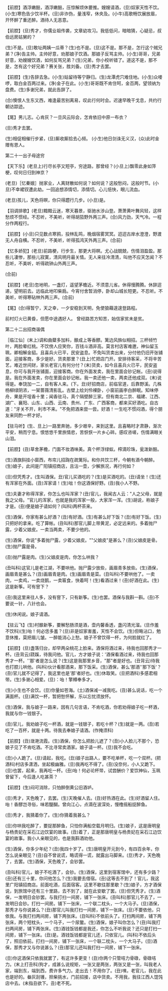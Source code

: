 <!-- { "loadSidebar": true } -->
【前腔】酒浮嫩醅，酒浮嫩醅，压惊解烦休要推。嫂嫂请酒，(旦)奴家天性不饮。(小生)寒色告少饮半杯。(旦)非诈伪，量浅窄，休央及。(小牛)高歌畅饮展放眉，开怀醉了重还醉。酒待人无恶意。

【前腔】(旦)秀才，你儒业祖传袭，文章幼攻习。我低低问，暗暗猜，心疑忌，叔伯远房姑舅的？

(生)不是。(旦)敢址两姨一瓜蒂？(生)也不是。(旦)这不是。那不是，怎行这个贼兄弟？(净)告主帅。主帅好意，劝那娘子饮酒。那娘子反骂主帅。(小生)哥哥，兄弟好意，劝嫂嫂饮酒，如何反骂兄弟？(生)兄弟，你小校听错了。道这不是，那不是，怎有这个好兄弟？赛关张，胜刘备。(旦)秀才去罢。

【前腔】(生)告辞去急。(小生)姑留待等宁静归。(生)龙潭虎穴难住地。(小生)众喽啰，取白金百两过来。(净)金子在此。(小生)哥哥既不肯住呵，金百两，望领纳为盘费。(生)多谢兄弟，就此告辞了。

(合)懊恨人生东又西，难逢最苦别离易，叹此行何时会。迟速早晚干戈息，共约行朝访踪迹。

【尾】男儿志。心肯灰？一旦风云际会，怎肯依旧中原一布衣？

(旦)秀才去罢。

(生)相促相催行步紧，(旦)厮收厮拾去心频。
(小生)他日剑诛无义汉，(众)此时金赠有恩人。


第二十一出子母途穷

【天下乐】(老旦上)行尽长亭又短亭，穷途路，那曾经？(小旦上)飘零此身如萍梗，叹何日归到神京？

(老旦)［忆秦娥］抛家业，人离财散如何说？如何说？这般愁闷，这般时节。(小旦)不幸裙钗遭此劫。一回追想添情切，添情切。心儿悒快，眼儿流血。

(老旦)孩儿，天色将暝，你只得趱行几步。(小旦)是。

【羽调排歌】(老旦)黯黯云迷，寒天暮景，驱驰水涉山登。萧萧黄叶舞风轻，这样愁烦不惯经。不忍听，不美听，听得胡笳野外两三声。(合)风力劲，天气冷。一程分作两程行。

【前腔】(小旦)只见数点寒鸦，投林乱鸣，晚烟宿雾冥冥。迢迢古岸水澄澄，野渡无人舟自横。不忍听，不美听，听得孤鸿天外两三声。(合前)

【忆多娇犯】(老旦)前路梗，行步生，那更大将暝。尤心战兢兢，伤情泪盈盈。那些儿凄惨，那些儿寂寞，清风明月最关情。无人来往冷清清，叫他不应天怎闻？不忍听，不美听，听得疏钟山外两三声。

(合前)

【前腔】(老旦)忽地明，一盏灯，遥望茅檐近。不须意儿省。休得慢腾腾。休辞迢递，望明前去。远临此地叩柴扃。今宵付舍暂消停，卧却山城长短更。不忍听。不美听，听得寒砧林外两三声。(合前)

【尾】(合)得暂宁，天之幸，一夕安稳到天明，免使狼藉遑遑登路程。

前村灯火已黄昏，但愿中途遇好人。
曾经路苦方知苦，始信家贫未是贫。

第二十二出招商谐偶

［临江仙］(末上)调和曲糵多加料，酿成上等香醪。篱边风旆似相招。三杯倾竹叶，两脸晕红桃。不饮傍人应笑你，百钱斗酒非高。莫言村店客难邀，神仙留玉珮，卿相解金貂。且喜兵火已平，民安盗息。不免叫货卖出来，分付他仍旧开张铺面，迎接客商，多少是好。货卖那里？(丑上)忙把店门开。安排待客采，不将辛苦艺，难近世间财，家长老官儿有何分付？(末)货卖，如今且喜兵火已平，民安盗息，你可与我开张铺面，迎接客商。你在外面发卖，我在里面会钞记帐。(丑)说得是。我在外面发卖，你在里面会钞记帐。我一卖还他一卖，两卖还他成双。(末)说得是。奉饶加一二，自有客人来。(下。丑)好招商店，前临官道，后靠野溪。几株杨柳绿阴浓，一架蔷薇清影乱。古壁上绘刘伶裸卧，小窗前画李白醉眠。知味停舟，果是开埕香十里；闻香驻马，真个隔壁醉三家。但有南北二京、福建、江西、湖广、襄阳、山东、山西、云南、贵州、广东、广西客商，都来买好酒吃。自古道："牙关不开，利市不来。"不免把酒来尝一尝。好酒！一生吃不惯闷酒，得个朋友来同酌一杯才好。

【驻马听】(生、旦上)一路里奔驰，多少艰辛，来到这里。且喜略时才肃静，渐次平安，稍而宁息。恨悠悠千里旅情悲，苦恹恹一片乡心碎。感叹咨嗟，伤情满眼关山泪。

【前腔】(丑)草舍茅檐，门面不妆酒味美。真个杯浮绿蚁。榨滴珍珠，瓮泼新醅。

(生)酒旗斜挂小窗西，布帘儿招踘在疏篱际。和你共饮三杯，今朝有酒今朝醉。(生)娘子，此间是广阳镇招商店，且沽一壶，少解旅况，再行何如？

(旦)但凭秀才。(生叫酒保。丑)官儿买酒吃的？(生)是买酒吃的。(丑)请坐！(生)还有浑家在外面。(丑)浑家请！(生)咄！你这酒保好野。(丑)我小人不野。

(生)夫妻才称得浑家，你怎么也叫浑家？(丑)官儿，我闻古人云："人之父母，就是我之父母。"官儿的浑家，也就是我的浑家一般，大家浑一浑。(生)胡说，称娘子才是。(丑)便是娘子请如何？(叫科)两杯茶来。

(生)酒保，你家有甚么好酒？(丑)有好酒。(生)有甚么好下饭？(丑)有好下饭。(生)只把好的拿来。吃了算帐。(丑叫科)那官儿脚上带黄泥，必定远来的。多着抛尸露，少着父娘皮。一卖当两卖，不要少他的。

(生)酒保，你说"多着抛尸露，少着父娘皮。""父娘皮"是甚么？(丑)父娘皮是骨。(生)抛尸露是骨。

(丑)抛尸露是肉。(生)父娘皮是肉，你怎么哄我？

(丑叫科)这官儿是老江湖，不要哄他。抛尸露少放些，画眉青多放些。(生)酒保，画眉青是甚么？(丑)画眉青是肉。(生)画眉青是菜。(丑叫科)不要哄他了。一卖肉，一卖鸡，一卖烧鹅，一卖匾食，快着呵！(生)看酒过来！(丑)好酒在此。(生)这是新筝。可有窨下？

(丑)我这里来往人多，没有窨下，只有新筝。(生)也罢。酒保与我斟一斟。(丑)不要说一针，八针也会。

(生)休闲说。娘子请酒。

【驻云飞】(生)村酿新筝，要解愁肠须是酒，壶内馨香透，盏闪清光溜。(旦作羞不饮科)(生)咍！何必恁多羞？(旦)非是奴家害羞，天性不会饮。(生)但略沾口，勉意休推，莫把眉儿皱。一醉能消心上愁。娘子不曾饮得一杯，为何脸就红了。

【前腔】(旦)盏落归台，却早两朵桃花上脸来。酒保将酒过来，待我也回那秀才一杯。(丑背云)跷蹊，待我问他。官儿，方才娘子说：'酒保看酒过来，待我也回那秀才一杯。''那'者是怎么说？(生)这是我那里乡音，"那"者是好也。(丑背云)待我也打腔儿哄他。(叫科)伙计看那酒来，那下饭采。(生)酒保，甚么'那酒''那下饭'？(丑)官儿就不记得了，我这里也是'那'者好也。(生)休取笑。(旦把酒科)多感君相带。(生)多谢心相爱。(旦)：咍！擎樽奉多才。

(生)小生也不会饮。(旦)你量如苍海。(土)酒保减一减我吃。(丑)甚么说话，吃一个满面杯。(旦)满饮一杯，暂把愁怀解，乐以忘忧须放怀。

(生)酒保，我与娘子一路来，因有几句言语，不肯吃酒，你若劝得娘子吃一杯酒，我就与你一钱银子。

(丑)官儿，我劝娘子吃一杯酒，就是一钱银子，若吃十杯？(生)就是一两。(丑)若吃了一百杯，就是十两。待我去奉娘子请酒。(作掩须科)

【前腔】(丑)潋滟流霞。(生)酒保，你怎么把脸儿遮了？(丑)小人脸儿不那个，恐娘子见了不肯吃酒。不比寻常卖酒家。娘子请一杯。(旦)我不会吃。

(丑)小人跪了。(旦)请起，我吃。(丑)娘子出路人，要不吃单杯，吃一个双杯。(把酒科)村店多潇洒，坐起极幽雅。(旦)我再吃不得了。(丑)没奈何，小人又跪下。(旦)也罢，起来，我再吃一杯。(丑)咍！何必论杯斝，试尝酬价？爱饮神仙，玉珮曾留下，今后逢人吃甚茶？

【前腔】(生)闷可消除，只怕醉倒黄公旧酒垆。

(旦)秀才，天色晚了，去罢。(生)天晚催人去。(丑)好热酒在此。(生)好酒留人住。咍！香醪岂寻俗，味若醍醐。曾向江心，点滴在波深处，慢橹摇船捉醉鱼。

(旦)秀才，我猜着你了。(生)你猜着我甚么？

(旦)你哄我吃醉了，要捉那醉鱼，只怕你满船空载月明归。(生)娘子，这是唐明皇与杨贵妃在采石江边饮宴的故事。(丑)着了，正是那唐明皇与杨贵妃在采石江边饮宴的故事。我小人亲眼见的，也是我斟酒劝他。

(生)酒保，你多少年纪？(丑)我四十岁了。(生)唐明皇开元到今，有四百余年，你怎么说亲眼见？(丑)自不曾说谎，略谎得一谎，就露出马脚来。(旦)秀才，天色晚了，去罢。(生)酒保，天色晚了，会钞罢。

(丑叫科)官儿，娘子不吃酒了，会钞。(生)酒保，这里到宿客馆中，还有多少路？(丑)还有三十里，你问他怎么？(生)我要去借宿。(丑)这等去不到了！官儿，我这里广阳镇招商店。前面吃酒，后面宿客。这里不歇往那里歇？(生)娘子，方才酒保说，到旅馆中还有三十里路，去不到了，就在此安歇了罢。(旦)但凭秀才。(生)酒保，一发明日会钞罢。与我打扫一间房，铺下一张床。(丑叫科)那官儿不去了，一发明日会钞。打扫一间房。铺下一张床，一个联二枕头，一个大马子。(旦)酒保，那秀才与你说甚么？(丑)那官儿叫我打扫一间房，铺下一张床。(旦)不要依他，只依我。与我打扫两间房，铺下两张床。(丑叫科)不依前头了。打扫两间房，铺下两张床，两个短枕头，一个马子，一个尿鳖。(生)酒保，娘子叫你怎么？(丑)叫我打扫两间房，铺下两张床。(生)酒钱饭钱都是我还，你怎么不听我说？还只是打扫一间房，铺下一张床。(丑)是。酒钱饭钱都是官儿还，只依官儿。(叫科)不依后头了，照旧依前。打扫一间房，铺下一张床，一个联二枕头，一个大马子。(旦)酒保，那秀才又与你说甚么？(丑)那官儿还叫我打扫一间房，铺下一张床。

(旦)你这酒保只依我就罢了，有这许多更变！(丑)你两个只管咭力骨碌，骨碌咭力。(末上打丑科)狗才，成甚么说规矩，一张又是两张，两张又是一张，叫我老人家，端到东，端到西，费许多气力。走出去！不用你了。(丑)咦，老官儿，我在此也是好的。畚灰刮镬，担柴挑水，门前招接，店中货卖。不用我，我往江西人馄饨店中去。(末指丑欲下。丑)老不死。

